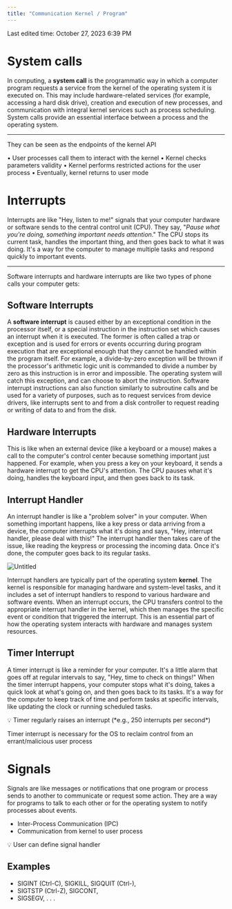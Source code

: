 ```yaml
---
title: "Communication Kernel / Program"
---
```

Last edited time: October 27, 2023 6:39 PM

# System calls

In computing, a **system call** is the programmatic way in which a computer program requests a service from the kernel of the operating system it is executed on. This may include hardware-related services (for example, accessing a hard disk drive), creation and execution of new processes, and communication with integral kernel services such as process scheduling. System calls provide an essential interface between a process and the operating system.

---

They can be seen as the endpoints of the kernel API

• User processes call them to interact with the kernel
• Kernel checks parameters validity
• Kernel performs restricted actions for the user process
• Eventually, kernel returns to user mode

# Interrupts

Interrupts are like "Hey, listen to me!" signals that your computer hardware or software sends to the central control unit (CPU). They say, "*Pause what you're doing, something important needs attention*." The CPU stops its current task, handles the important thing, and then goes back to what it was doing. It's a way for the computer to manage multiple tasks and respond quickly to important events.

---

Software interrupts and hardware interrupts are like two types of phone calls your computer gets:

## Software Interrupts

A **software interrupt** is caused either by an exceptional condition in the processor itself, or a special instruction in the instruction set which causes an interrupt when it is executed. The former is often called a trap or exception and is used for errors or events occurring during program execution that are exceptional enough that they cannot be handled within the program itself. For example, a divide-by-zero exception will be thrown if the processor's arithmetic logic unit is commanded to divide a number by zero as this instruction is in error and impossible. The operating system will catch this exception, and can choose to abort the instruction. Software interrupt instructions can also function similarly to subroutine calls and be used for a variety of purposes, such as to request services from device drivers, like interrupts sent to and from a disk controller to request reading or writing of data to and from the disk.

## Hardware Interrupts

This is like when an external device (like a keyboard or a mouse) makes a call to the computer's control center because something important just happened. For example, when you press a key on your keyboard, it sends a hardware interrupt to get the CPU's attention. The CPU pauses what it's doing, handles the keyboard input, and then goes back to its task.

## Interrupt Handler

An interrupt handler is like a "problem solver" in your computer. When something important happens, like a key press or data arriving from a device, the computer interrupts what it's doing and says, "Hey, interrupt handler, please deal with this!" The interrupt handler then takes care of the issue, like reading the keypress or processing the incoming data. Once it's done, the computer goes back to its regular tasks.

![Untitled](Communication%20Kernel%20Program/Untitled.png)

Interrupt handlers are typically part of the operating system **kernel**. The kernel is responsible for managing hardware and system-level tasks, and it includes a set of interrupt handlers to respond to various hardware and software events. When an interrupt occurs, the CPU transfers control to the appropriate interrupt handler in the kernel, which then manages the specific event or condition that triggered the interrupt. This is an essential part of how the operating system interacts with hardware and manages system resources.

## Timer Interrupt

A timer interrupt is like a reminder for your computer. It's a little alarm that goes off at regular intervals to say, "Hey, time to check on things!" When the timer interrupt happens, your computer stops what it's doing, takes a quick look at what's going on, and then goes back to its tasks. It's a way for the computer to keep track of time and perform tasks at specific intervals, like updating the clock or running scheduled tasks.

<aside>
💡 Timer regularly raises an interrupt (*e.g., 250 interrupts per second*)

</aside>

Timer interrupt is necessary for the OS to reclaim control from an errant/malicious user process

# Signals

Signals are like messages or notifications that one program or process sends to another to communicate or request some action. They are a way for programs to talk to each other or for the operating system to notify processes about events.

- Inter-Process Communication (IPC)
- Communication from kernel to user process

<aside>
💡 User can define signal handler

</aside>

## Examples

- SIGINT (Ctrl-C), SIGKILL, SIGQUIT (Ctrl-\),
- SIGTSTP (Ctrl-Z), SIGCONT,
- SIGSEGV, . . .
